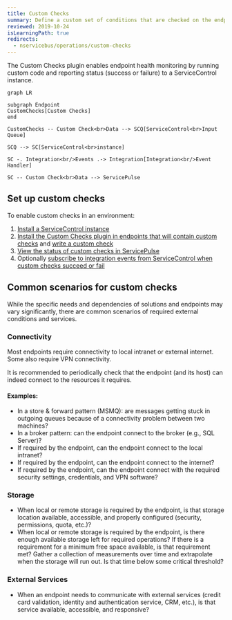 ```yaml
---
title: Custom Checks
summary: Define a custom set of conditions that are checked on the endpoint.
reviewed: 2019-10-24
isLearningPath: true
redirects:
  - nservicebus/operations/custom-checks
---
```



The Custom Checks plugin enables endpoint health monitoring by running custom code and reporting status (success or failure) to a ServiceControl instance.

```mermaid
graph LR

subgraph Endpoint
CustomChecks[Custom Checks]
end

CustomChecks -- Custom Check<br>Data --> SCQ[ServiceControl<br>Input Queue]

SCQ --> SC[ServiceControl<br>instance]

SC -. Integration<br/>Events .-> Integration[Integration<br/>Event Handler]

SC -- Custom Check<br>Data --> ServicePulse
```


## Set up custom checks

To enable custom checks in an environment:

1. [Install a ServiceControl instance](/servicecontrol/servicecontrol-instances/)
2. [Install the Custom Checks plugin in endpoints that will contain custom checks](install-plugin.md) and [write a custom check](writing-custom-checks.md)
3. [View the status of custom checks in ServicePulse](in-servicepulse.md)
4. Optionally [subscribe to integration events from ServiceControl when custom checks succeed or fail](notification-events.md)


## Common scenarios for custom checks

While the specific needs and dependencies of solutions and endpoints may vary significantly, there are common scenarios of required external conditions and services.


### Connectivity

Most endpoints require connectivity to local intranet or external internet. Some also require VPN connectivity.

It is recommended to periodically check that the endpoint (and its host) can indeed connect to the resources it requires.


#### Examples:

- In a store & forward pattern (MSMQ): are messages getting stuck in outgoing queues because of a connectivity problem between two machines?
- In a broker pattern: can the endpoint connect to the broker (e.g., SQL Server)?
- If required by the endpoint, can the endpoint connect to the local intranet?
- If required by the endpoint, can the endpoint connect to the internet?
- If required by the endpoint, can the endpoint connect with the required security settings, credentials, and VPN software?


### Storage

- When local or remote storage is required by the endpoint, is that storage location available, accessible, and properly configured (security, permissions, quota, etc.)?
- When local or remote storage is required by the endpoint, is there enough available storage left for required operations? If there is a requirement for a minimum free space available, is that requirement met? Gather a collection of measurements over time and extrapolate when the storage will run out. Is that time below some critical threshold?  


### External Services

- When an endpoint needs to communicate with external services (credit card validation, identity and authentication service, CRM, etc.), is that service available, accessible, and responsive?
